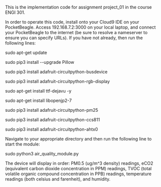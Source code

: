 This is the implementation code for assignment project_01 in the course ENGI 301.

In order to operate this code, install onto your Cloud9 IDE on your PocketBeagle. Access 192.168.7.2:3000 on your local laptop, and connect your PocketBeagle to the internet (be sure to resolve a nameserver to ensure you can specify URLs). If you have not already, then run the following lines:

  sudo apt-get update

  sudo pip3 install --upgrade Pillow

  sudo pip3 install adafruit-circuitpython-busdevice

  sudo pip3 install adafruit-circuitpython-rgb-display

  sudo apt-get install ttf-dejavu -y

  sudo apt-get install libopenjp2-7

  sudo pip3 install adafruit-circuitpython-pm25

  sudo pip3 install adafruit-circuitpython-ccs811

  sudo pip3 install adafruit-circuitpython-ahtx0

Navigate to your appropriate directory and then run the following line to start the module:

  sudo python3 air_quality_module.py

The device will display in order: PM0.5 (ug/m^3 density) readings, eCO2 (equivalent carbon dioxide concentration in PPM) readings, TVOC (total volatile organic compound concentration in PPB) readings, temperature readings (both celsius and farenheit), and humidity.
